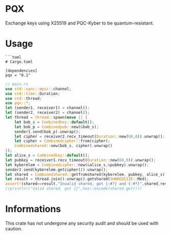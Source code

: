 # PQX

Exchange keys using X25519 and PQC-Kyber to be quantum-resistant.

# Usage
```
```toml
# Cargo.toml

[dependencies]
pqx = "0.1"
```
```rust
// main.rs
use std::sync::mpsc::channel;
use std::time::Duration;
use std::thread;
use pqx::*;
let (sender1, receiver1) = channel();
let (sender2, receiver2) = channel();
let thread = thread::spawn(move || {
    let bob_s = Combinedkey::default();
    let bob_p = Combinedpub::new(&bob_s);
    sender1.send(bob_p).unwrap();
    let cipher = receiver2.recv_timeout(Duration::new(60,0)).unwrap();
    let cipher = Combinedcipher::from(cipher);
    Combinedshared::new(bob_s, cipher).unwrap()
});
let alice_s = Combinedkey::default();
let pubkey = receiver1.recv_timeout(Duration::new(60,0)).unwrap();
let kyberelem = Combinedcipher::new(&alice_s,&pubkey).unwrap();
sender2.send(kyberelem.getcipher()).unwrap();
let shared = Combinedshared::getfromshared(kyberelem, pubkey, alice_s).unwrap().getshared(SHAREDSIZE::Med);
let result = thread.join().unwrap().getshared(SHAREDSIZE::Med);
assert!(shared==result,"Invalid shared, got {:#?} and {:#?}",shared,result);
//println!("Valid shared, got {}",hex::encode(shared.get()))
```
# Informations
This crate has not undergone any security audit and should be used with caution.
